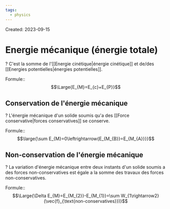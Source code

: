 ```yaml
---
tags:
  - physics
---
```

Created: 2023-09-15

# Energie mécanique (énergie totale)
?
C'est la somme de l'[[Energie cinétique|énergie cinétique]] et de/des [[Energies potentielles|énergies potentielles]].
<!--SR:!2024-03-21,91,210-->

Formule::$$\Large{E_{M}=E_{c}+E_{P}}$$
<!--SR:!2024-03-22,114,250-->

## Conservation de l'énergie mécanique
?
L'énergie mécanique d'un solide soumis qu'a des [[Force conservative|forces conservatives]] se conserve.
<!--SR:!2024-02-15,16,130-->

Formule::$$\large{\sum E_{M}=0\leftrightarrow{E_{M_{B}}=E_{M_{A}}}}$$
<!--SR:!2024-03-19,65,230-->

## Non-conservation de l'énergie mécanique
?
La variation d'énergie mécanique entre deux instants d'un solide soumis a des forces non-conservatives est égale a la somme des travaux des forces non-conservatives.
<!--SR:!2024-02-02,8,130-->

Formule::$$\Large{\Delta E_{M}=E_{M_{2}}-E_{M_{1}}=\sum W_{1\rightarrow2}(\vec{f}_{\text{non-conservatives}})}$$
<!--SR:!2024-07-02,165,237-->